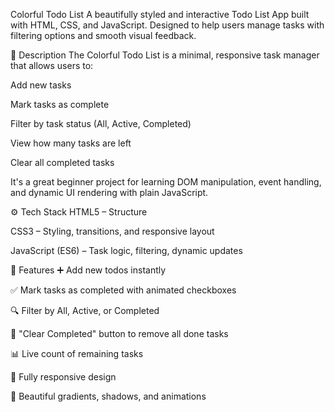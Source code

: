 Colorful Todo List
A beautifully styled and interactive Todo List App built with HTML, CSS, and JavaScript. Designed to help users manage tasks with filtering options and smooth visual feedback.

📖 Description
The Colorful Todo List is a minimal, responsive task manager that allows users to:

Add new tasks

Mark tasks as complete

Filter by task status (All, Active, Completed)

View how many tasks are left

Clear all completed tasks

It's a great beginner project for learning DOM manipulation, event handling, and dynamic UI rendering with plain JavaScript.

⚙ Tech Stack
HTML5 – Structure

CSS3 – Styling, transitions, and responsive layout

JavaScript (ES6) – Task logic, filtering, dynamic updates

🚀 Features
➕ Add new todos instantly

✅ Mark tasks as completed with animated checkboxes

🔍 Filter by All, Active, or Completed

🧼 "Clear Completed" button to remove all done tasks

📊 Live count of remaining tasks

💅 Fully responsive design

🎨 Beautiful gradients, shadows, and animations
